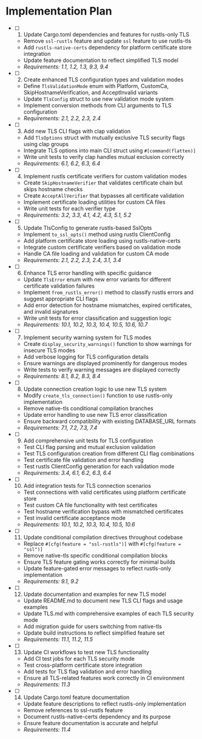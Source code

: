 # Implementation Plan

- [ ] 1. Update Cargo.toml dependencies and features for rustls-only TLS

  - Remove `ssl-rustls` feature and update `ssl` feature to use rustls-tls
  - Add `rustls-native-certs` dependency for platform certificate store integration
  - Update feature documentation to reflect simplified TLS model
  - _Requirements: 1.1, 1.2, 1.3, 9.3, 9.4_

- [ ] 2. Create enhanced TLS configuration types and validation modes

  - Define `TlsValidationMode` enum with Platform, CustomCa, SkipHostnameVerification, and AcceptInvalid variants
  - Update `TlsConfig` struct to use new validation mode system
  - Implement conversion methods from CLI arguments to TLS configuration
  - _Requirements: 2.1, 2.2, 2.3, 2.4_

- [ ] 3. Add new TLS CLI flags with clap validation

  - Add `TlsOptions` struct with mutually exclusive TLS security flags using clap groups
  - Integrate TLS options into main CLI struct using `#[command(flatten)]`
  - Write unit tests to verify clap handles mutual exclusion correctly
  - _Requirements: 6.1, 6.2, 6.3, 6.4_

- [ ] 4. Implement rustls certificate verifiers for custom validation modes

  - Create `SkipHostnameVerifier` that validates certificate chain but skips hostname checks
  - Create `AcceptAllVerifier` that bypasses all certificate validation
  - Implement certificate loading utilities for custom CA files
  - Write unit tests for each verifier type
  - _Requirements: 3.2, 3.3, 4.1, 4.2, 4.3, 5.1, 5.2_

- [ ] 5. Update TlsConfig to generate rustls-based SslOpts

  - Implement `to_ssl_opts()` method using rustls ClientConfig
  - Add platform certificate store loading using rustls-native-certs
  - Integrate custom certificate verifiers based on validation mode
  - Handle CA file loading and validation for custom CA mode
  - _Requirements: 2.1, 2.2, 2.3, 2.4, 3.1, 3.4_

- [ ] 6. Enhance TLS error handling with specific guidance

  - Update `TlsError` enum with new error variants for different certificate validation failures
  - Implement `from_rustls_error()` method to classify rustls errors and suggest appropriate CLI flags
  - Add error detection for hostname mismatches, expired certificates, and invalid signatures
  - Write unit tests for error classification and suggestion logic
  - _Requirements: 10.1, 10.2, 10.3, 10.4, 10.5, 10.6, 10.7_

- [ ] 7. Implement security warning system for TLS modes

  - Create `display_security_warnings()` function to show warnings for insecure TLS modes
  - Add verbose logging for TLS configuration details
  - Ensure warnings are displayed prominently for dangerous modes
  - Write tests to verify warning messages are displayed correctly
  - _Requirements: 8.1, 8.2, 8.3, 8.4_

- [ ] 8. Update connection creation logic to use new TLS system

  - Modify `create_tls_connection()` function to use rustls-only implementation
  - Remove native-tls conditional compilation branches
  - Update error handling to use new TLS error classification
  - Ensure backward compatibility with existing DATABASE_URL formats
  - _Requirements: 7.1, 7.2, 7.3, 7.4_

- [ ] 9. Add comprehensive unit tests for TLS configuration

  - Test CLI flag parsing and mutual exclusion validation
  - Test TLS configuration creation from different CLI flag combinations
  - Test certificate file validation and error handling
  - Test rustls ClientConfig generation for each validation mode
  - _Requirements: 3.4, 6.1, 6.2, 6.3, 6.4_

- [ ] 10. Add integration tests for TLS connection scenarios

  - Test connections with valid certificates using platform certificate store
  - Test custom CA file functionality with test certificates
  - Test hostname verification bypass with mismatched certificates
  - Test invalid certificate acceptance mode
  - _Requirements: 10.1, 10.2, 10.3, 10.4, 10.5, 10.6_

- [ ] 11. Update conditional compilation directives throughout codebase

  - Replace `#[cfg(feature = "ssl-rustls")]` with `#[cfg(feature = "ssl")]`
  - Remove native-tls specific conditional compilation blocks
  - Ensure TLS feature gating works correctly for minimal builds
  - Update feature-gated error messages to reflect rustls-only implementation
  - _Requirements: 9.1, 9.2_

- [ ] 12. Update documentation and examples for new TLS model

  - Update README.md to document new TLS CLI flags and usage examples
  - Update TLS.md with comprehensive examples of each TLS security mode
  - Add migration guide for users switching from native-tls
  - Update build instructions to reflect simplified feature set
  - _Requirements: 11.1, 11.2, 11.5_

- [ ] 13. Update CI workflows to test new TLS functionality

  - Add CI test jobs for each TLS security mode
  - Test cross-platform certificate store integration
  - Add tests for TLS flag validation and error handling
  - Ensure all TLS-related features work correctly in CI environment
  - _Requirements: 11.3_

- [ ] 14. Update Cargo.toml feature documentation

  - Update feature descriptions to reflect rustls-only implementation
  - Remove references to ssl-rustls feature
  - Document rustls-native-certs dependency and its purpose
  - Ensure feature documentation is accurate and helpful
  - _Requirements: 11.4_
